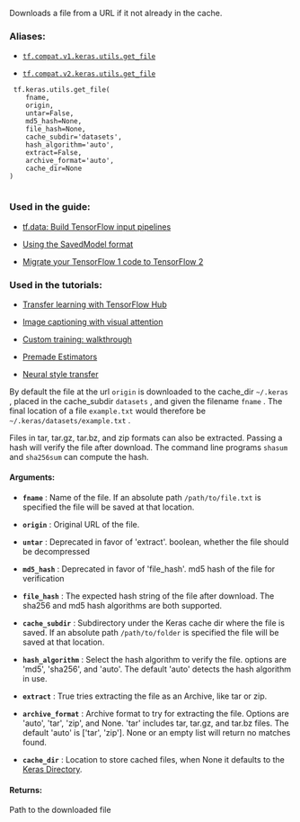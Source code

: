 Downloads a file from a URL if it not already in the cache.



### Aliases:

- [ `tf.compat.v1.keras.utils.get_file` ](/api_docs/python/tf/keras/utils/get_file)

- [ `tf.compat.v2.keras.utils.get_file` ](/api_docs/python/tf/keras/utils/get_file)



```
 tf.keras.utils.get_file(
    fname,
    origin,
    untar=False,
    md5_hash=None,
    file_hash=None,
    cache_subdir='datasets',
    hash_algorithm='auto',
    extract=False,
    archive_format='auto',
    cache_dir=None
)
 
```



### Used in the guide:

- [tf.data: Build TensorFlow input pipelines](https://tensorflow.google.cn/guide/data)

- [Using the SavedModel format](https://tensorflow.google.cn/guide/saved_model)

- [Migrate your TensorFlow 1 code to TensorFlow 2](https://tensorflow.google.cn/guide/migrate)



### Used in the tutorials:

- [Transfer learning with TensorFlow Hub](https://tensorflow.google.cn/tutorials/images/transfer_learning_with_hub)

- [Image captioning with visual attention](https://tensorflow.google.cn/tutorials/text/image_captioning)

- [Custom training: walkthrough](https://tensorflow.google.cn/tutorials/customization/custom_training_walkthrough)

- [Premade Estimators](https://tensorflow.google.cn/tutorials/estimator/premade)

- [Neural style transfer](https://tensorflow.google.cn/tutorials/generative/style_transfer)

By default the file at the url  `origin`  is downloaded to the
cache_dir  `~/.keras` , placed in the cache_subdir  `datasets` ,
and given the filename  `fname` . The final location of a file
 `example.txt`  would therefore be  `~/.keras/datasets/example.txt` .

Files in tar, tar.gz, tar.bz, and zip formats can also be extracted.
Passing a hash will verify the file after download. The command line
programs  `shasum`  and  `sha256sum`  can compute the hash.



#### Arguments:

- **`fname`** : Name of the file. If an absolute path  `/path/to/file.txt`  is
specified the file will be saved at that location.

- **`origin`** : Original URL of the file.

- **`untar`** : Deprecated in favor of 'extract'.
boolean, whether the file should be decompressed

- **`md5_hash`** : Deprecated in favor of 'file_hash'.
md5 hash of the file for verification

- **`file_hash`** : The expected hash string of the file after download.
The sha256 and md5 hash algorithms are both supported.

- **`cache_subdir`** : Subdirectory under the Keras cache dir where the file is
saved. If an absolute path  `/path/to/folder`  is
specified the file will be saved at that location.

- **`hash_algorithm`** : Select the hash algorithm to verify the file.
options are 'md5', 'sha256', and 'auto'.
The default 'auto' detects the hash algorithm in use.

- **`extract`** : True tries extracting the file as an Archive, like tar or zip.

- **`archive_format`** : Archive format to try for extracting the file.
Options are 'auto', 'tar', 'zip', and None.
'tar' includes tar, tar.gz, and tar.bz files.
The default 'auto' is ['tar', 'zip'].
None or an empty list will return no matches found.

- **`cache_dir`** : Location to store cached files, when None it
defaults to the <a href="/faq/#where_is_the_keras_configuration_filed_stored">Keras
  Directory</a>.



#### Returns:
Path to the downloaded file

